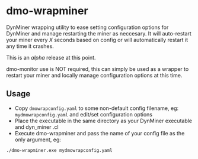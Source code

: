 # dmo-wrapminer
DynMiner wrapping utility to ease setting configuration options for DynMiner and manage restarting the miner as neccesary.
It will auto-restart your miner every *X* seconds based on config or will automatically restart it any time it crashes.

This is an *alpha* release at this point.

dmo-monitor use is NOT required, this can simply be used as a wrapper to restart your miner and locally manage configuration options at this time.

## Usage
* Copy `dmowrapconfig.yaml` to some non-default config filename, eg: `mydmowrapconfig.yaml` and edit/set configuration options
* Place the executable in the same directory as your DynMiner executable and dyn_miner .cl
* Execute dmo-wrapminer and pass the name of your config file as the only argument, eg: 

`./dmo-wrapminer.exe mydmowrapconfig.yaml`

